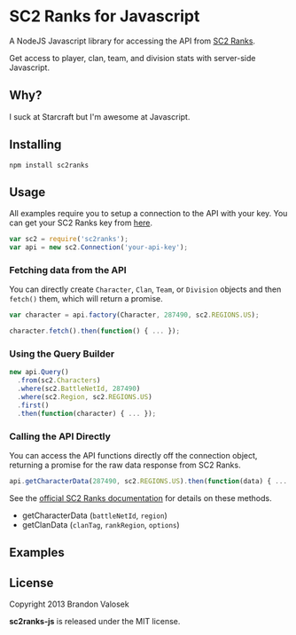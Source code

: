 # SC2 Ranks for Javascript

A NodeJS Javascript library for accessing the API from [SC2
Ranks](http://www.sc2ranks.com/).

Get access to player, clan, team, and division stats with server-side
Javascript.

## Why?

I suck at Starcraft but I'm awesome at Javascript.

## Installing

```
npm install sc2ranks
```

## Usage

All examples require you to setup a connection to the API with your key. You
can get your SC2 Ranks key from [here](http://www.sc2ranks.com/usercp/api).

```javascript
var sc2 = require('sc2ranks');
var api = new sc2.Connection('your-api-key');
```

### Fetching data from the API

You can directly create `Character`, `Clan`, `Team`, or `Division` objects and
then `fetch()` them, which will return a promise.

```javascript
var character = api.factory(Character, 287490, sc2.REGIONS.US);

character.fetch().then(function() { ... });
```

### Using the Query Builder

```javascript
new api.Query()
  .from(sc2.Characters)
  .where(sc2.BattleNetId, 287490)
  .where(sc2.Region, sc2.REGIONS.US)
  .first()
  .then(function(character) { ... });
```

### Calling the API Directly

You can access the API functions directly off the connection object, returning
a promise for the raw data response from SC2 Ranks.

```javascript
api.getCharacterData(287490, sc2.REGIONS.US).then(function(data) { ... });
```

See the [official SC2 Ranks documentation](http://www.sc2ranks.com/api) for
details on these methods.

* getCharacterData (`battleNetId`, `region`)
* getClanData (`clanTag`, `rankRegion`, `options`)

## Examples

## License
Copyright 2013 Brandon Valosek

**sc2ranks-js** is released under the MIT license.

